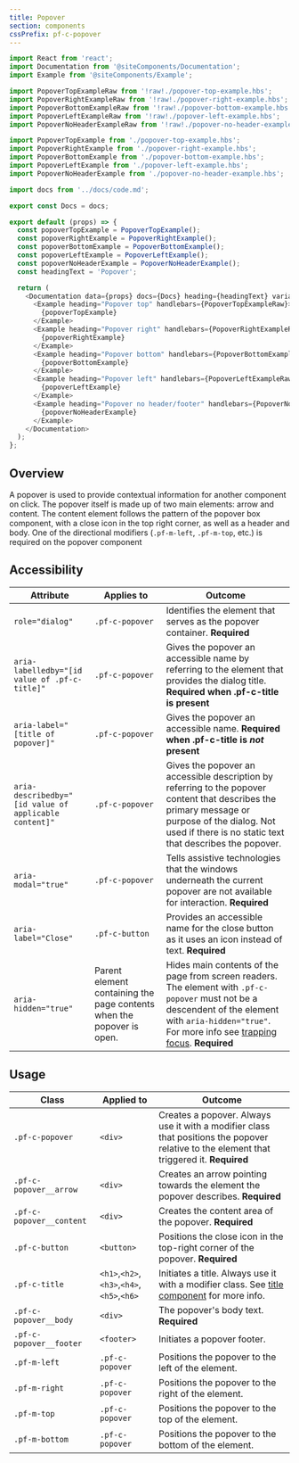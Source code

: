 ```yaml
---
title: Popover
section: components
cssPrefix: pf-c-popover
---
```

```js
import React from 'react';
import Documentation from '@siteComponents/Documentation';
import Example from '@siteComponents/Example';

import PopoverTopExampleRaw from '!raw!./popover-top-example.hbs';
import PopoverRightExampleRaw from '!raw!./popover-right-example.hbs';
import PopoverBottomExampleRaw from '!raw!./popover-bottom-example.hbs';
import PopoverLeftExampleRaw from '!raw!./popover-left-example.hbs';
import PopoverNoHeaderExampleRaw from '!raw!./popover-no-header-example.hbs';

import PopoverTopExample from './popover-top-example.hbs';
import PopoverRightExample from './popover-right-example.hbs';
import PopoverBottomExample from './popover-bottom-example.hbs';
import PopoverLeftExample from './popover-left-example.hbs';
import PopoverNoHeaderExample from './popover-no-header-example.hbs';

import docs from '../docs/code.md';

export const Docs = docs;

export default (props) => {
  const popoverTopExample = PopoverTopExample();
  const popoverRightExample = PopoverRightExample();
  const popoverBottomExample = PopoverBottomExample();
  const popoverLeftExample = PopoverLeftExample();
  const popoverNoHeaderExample = PopoverNoHeaderExample();
  const headingText = 'Popover';

  return (
    <Documentation data={props} docs={Docs} heading={headingText} variablesRoot={variablesRoot}>
      <Example heading="Popover top" handlebars={PopoverTopExampleRaw}>
        {popoverTopExample}
      </Example>
      <Example heading="Popover right" handlebars={PopoverRightExampleRaw}>
        {popoverRightExample}
      </Example>
      <Example heading="Popover bottom" handlebars={PopoverBottomExampleRaw}>
        {popoverBottomExample}
      </Example>
      <Example heading="Popover left" handlebars={PopoverLeftExampleRaw}>
        {popoverLeftExample}
      </Example>
      <Example heading="Popover no header/footer" handlebars={PopoverNoHeaderExampleRaw}>
        {popoverNoHeaderExample}
      </Example>
    </Documentation>
  );
};
```

## Overview

A popover is used to provide contextual information for another component on click.  The popover itself is made up of two main elements: arrow and content. The content element follows the pattern of the popover box component, with a close icon in the top right corner, as well as a header and body.  One of the directional modifiers (`.pf-m-left`, `.pf-m-top`, etc.) is required on the popover component

## Accessibility

| Attribute | Applies to | Outcome |
| -- | -- | -- |
| `role="dialog"` | `.pf-c-popover` | Identifies the element that serves as the popover container. **Required**|
| `aria-labelledby="[id value of .pf-c-title]"` | `.pf-c-popover` | Gives the popover an accessible name by referring to the element that provides the dialog title. **Required when .pf-c-title is present** |
| `aria-label="[title of popover]"` | `.pf-c-popover` | Gives the popover an accessible name. **Required when .pf-c-title is _not_ present** |
| `aria-describedby="[id value of applicable content]"` | `.pf-c-popover` | Gives the popover an accessible description by referring to the popover content that describes the primary message or purpose of the dialog. Not used if there is no static text that describes the popover. |
| `aria-modal="true"` | `.pf-c-popover` | Tells assistive technologies that the windows underneath the current popover are not available for interaction. **Required**|
| `aria-label="Close"` | `.pf-c-button` | Provides an accessible name for the close button as it uses an icon instead of text. **Required**|
| `aria-hidden="true"` | Parent element containing the page contents when the popover is open. | Hides main contents of the page from screen readers. The element with `.pf-c-popover` must not be a descendent of the element with `aria-hidden="true"`. For more info see [trapping focus](../../../../accessibility-guide#trapping-focus). **Required** |


## Usage

| Class | Applied to | Outcome |
| -- | -- | -- |
| `.pf-c-popover` | `<div>` |  Creates a popover. Always use it with a modifier class that positions the popover relative to the element that triggered it. **Required** |
| `.pf-c-popover__arrow` | `<div>` |  Creates an arrow pointing towards the element the popover describes. **Required** |
| `.pf-c-popover__content` | `<div>` |  Creates the content area of the popover. **Required** |
| `.pf-c-button` | `<button>` |  Positions the close icon in the top-right corner of the popover. **Required** |
| `.pf-c-title` | `<h1>`,`<h2>`,`<h3>`,`<h4>`,`<h5>`,`<h6>` |  Initiates a title. Always use it with a modifier class. See [title component](../../Title/examples) for more info.|
| `.pf-c-popover__body` | `<div>` |  The popover's body text. **Required** |
| `.pf-c-popover__footer` | `<footer>` | Initiates a popover footer. |
| `.pf-m-left` | `.pf-c-popover` | Positions the popover to the left of the element. |
| `.pf-m-right` | `.pf-c-popover` | Positions the popover to the right of the element. |
| `.pf-m-top` | `.pf-c-popover` | Positions the popover to the top of the element. |
| `.pf-m-bottom` | `.pf-c-popover` | Positions the popover to the bottom of the element. | 
